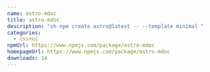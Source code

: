 ```yaml
---
name: astro-mdoc
title: astro-mdoc
description: "sh npm create astro@latest -- --template minimal "
categories:
  - css+ui
npmUrl: https://www.npmjs.com/package/astro-mdoc
homepageUrl: https://www.npmjs.com/package/astro-mdoc
downloads: 14
---
```

